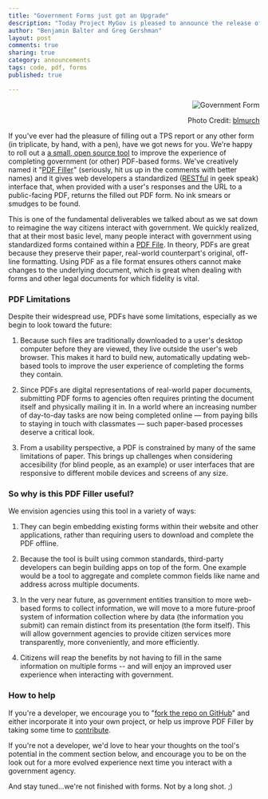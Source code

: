 ```yaml
---
title: "Government Forms just got an Upgrade"
description: "Today Project MyGov is pleased to announce the release of a small, open source tool to improve the experience of completing government (or other) PDF-based forms"
author: "Benjamin Balter and Greg Gershman"
layout: post
comments: true
sharing: true
category: announcements
tags: code, pdf, forms
published: true

---
```


<div class="alignright" style="text-align:right;">

<img src="http://presidential-innovation-fellows.github.com/mygov/images/content/passport.jpg" alt="Government Form"><br />

Photo Credit: <a href="http://www.flickr.com/photos/blmurch/4262786267/">blmurch</a>

</div>

If you've ever had the pleasure of filling out a TPS report or any other form (in triplicate, by hand, with a pen), have we got news for you. We're happy to roll out a [a small, open source tool](https://github.com/GSA-OCSIT/pdf-filler) to improve the experience of completing government (or other) PDF-based forms. We've creatively named it "[PDF Filler](https://github.com/GSA-OCSIT/pdf-filler)" (seriously, hit us up in the comments with better names) and it gives web developers a standardized ([RESTful](http://en.wikipedia.org/wiki/Representational_state_transfer) in geek speak) interface that, when provided with a user's responses and the URL to a public-facing PDF, returns the filled out PDF form. No ink smears or smudges to be found.

This is one of the fundamental deliverables we talked about as we sat down to reimagine the way citizens interact with government. We quickly realized, that at their most basic level, many people interact with government using standardized forms contained within a [PDF File](http://en.wikipedia.org/wiki/Portable_Document_Format). In theory, PDFs are great because they preserve their paper, real-world counterpart's original, off-line formatting. Using PDF as a file format ensures others cannot make changes to the underlying document, which is great when dealing with forms and other legal documents for which fidelity is vital.

### PDF Limitations

Despite their widespread use, PDFs have some limitations, especially as we begin to look toward the future:

1. Because such files are traditionally downloaded to a user's desktop computer before they are viewed, they live outside the user's web browser. This makes it hard to build new, automatically updating web-based tools to improve the user experience of completing the forms they contain.

2. Since PDFs are digital representations of real-world paper documents, submitting PDF forms to agencies often requires printing the document itself and physically mailing it in. In a world where an increasing number of day-to-day tasks are now being completed online — from paying bills to staying in touch with classmates — such paper-based processes deserve a critical look.

3. From a usability perspective, a PDF is constrained by many of the same limitations of paper. This brings up challenges when considering accesibility (for blind people, as an example) or user interfaces that are responsive to different mobile devices and screens of any size. 

### So why is this PDF Filler useful?

We envision agencies using this tool in a variety of ways:

1. They can begin embedding existing forms within their website and other applications, rather than requiring users to download and complete the PDF offline. 

2. Because the tool is built using common standards, third-party developers can begin building apps on top of the form. One example would be a tool to aggregate and complete common fields like name and address across multiple documents.

3. In the very near future, as government entities transition to more web-based forms to collect information, we will move to a more future-proof system of information collection where by data (the information you submit) can remain distinct from its presentation (the form itself). This will allow government agencies to provide citizen services more transparently, more conveniently, and more efficiently.

4. Citizens will reap the benefits by not having to fill in the same information on multiple forms -- and will enjoy an improved user experience when interacting with government.

### How to help

If you're a developer, we encourage you to "[fork the repo on GitHub](https://github.com/GSA-OCSIT/pdf-filler)" and either incorporate it into your own project, or help us improve PDF Filler by taking some time to [contribute](https://github.com/GSA-OCSIT/pdf-filler#contributing).

If you're not a developer, we'd love to hear your thoughts on the tool's potential in the comment section below, and encourage you to be on the look out for a more evolved experience next time you interact with a government agency.

And stay tuned...we're not finished with forms. Not by a long shot. ;)
